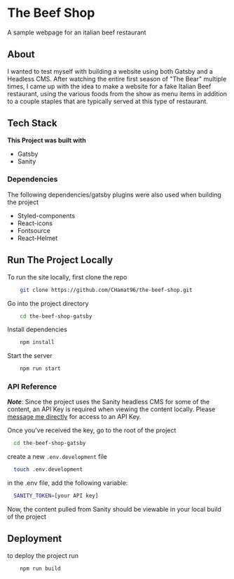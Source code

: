 # The Beef Shop

A sample webpage for an italian beef restaurant

## About
I wanted to test myself with building a website using both Gatsby and a Headless CMS. After watching the entire first season of "The Bear" multiple times, I came up with the idea to make a website for a fake Italian Beef restaurant, using the various foods from the show as menu items in addition to a couple staples that are typically served at this type of restaurant.

## Tech Stack
**This Project was built with**
* Gatsby
* Sanity

### Dependencies
The following dependencies/gatsby plugins were also used when building the project
* Styled-components
* React-icons
* Fontsource
* React-Helmet

## Run The Project Locally

To run the site locally, first clone the repo
```bash
    git clone https://github.com/CHamat96/the-beef-shop.git
```

Go into the project directory

```bash
    cd the-beef-shop-gatsby
```

Install dependencies

```bash
    npm install
```

Start the server

```bash
    npm run start
```

### API Reference
***Note***: Since the project uses the Sanity headless CMS for some of the content, an API Key is required when viewing the content locally. Please [message me directly](mailto:coreyhamat@gmail.com) for access to an API Key. 

Once you've received the key, go to the root of the project 

```bash
  cd the-beef-shop-gatsby
```

create a new `.env.development` file 

```bash
  touch .env.development
```

in the .env file, add the following variable:

```bash
  SANITY_TOKEN=[your API key]
```
Now, the content pulled from Sanity should be viewable in your local build of the project

## Deployment

to deploy the project run

```bash
    npm run build
```